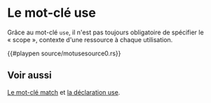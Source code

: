 # Le mot-clé use

Grâce au mot-clé `use`, il n'est pas toujours obligatoire de spécifier le « scope », contexte d'une ressource à chaque utilisation.

{{#playpen source/motusesource0.rs}}

## Voir aussi

[Le mot-clé match](../chapitre7/match.html) et [la déclaration use](../chapitre9/usedeclaration.html).
